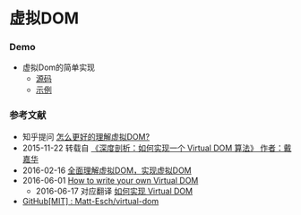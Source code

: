 
# 虚拟DOM

### Demo
- 虚拟Dom的简单实现
  - [ 源码 ](../../../_demo/virtual_dom/index.html)
  - [ 示例 ](http://blog.sky91.cn/demo/virtual_dom/index.html)

### 参考文献
- 知乎提问 [怎么更好的理解虚拟DOM?](https://www.zhihu.com/question/29504639?sort=created)
- 2015-11-22 转载自 [《深度剖析：如何实现一个 Virtual DOM 算法》 作者：戴嘉华](https://github.com/livoras/blog/issues/13)
- 2016-02-16 [全面理解虚拟DOM，实现虚拟DOM](http://foio.github.io/virtual-dom/)
- 2016-06-01 [How to write your own Virtual DOM](https://medium.com/@deathmood/how-to-write-your-own-virtual-dom-ee74acc13060#.qljnrni59)
  - 2016-06-17 对应翻译 [如何实现 Virtual DOM](http://huangbingbing.com/2016/06/17/%E5%A6%82%E4%BD%95%E5%AE%9E%E7%8E%B0-Virtual-DOM/) 
- [GitHub[MIT] : Matt-Esch/virtual-dom](https://github.com/Matt-Esch/virtual-dom)


